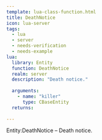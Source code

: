 ```yaml
---
template: lua-class-function.html
title: DeathNotice
icon: lua-server
tags:
  - lua
  - server
  - needs-verification
  - needs-example
lua:
  library: Entity
  function: DeathNotice
  realm: server
  description: "Death notice."
  
  arguments:
    - name: "killer"
      type: CBaseEntity
  returns:
    
---
```


<div class="lua__search__keywords">
Entity:DeathNotice &#x2013; Death notice.
</div>
